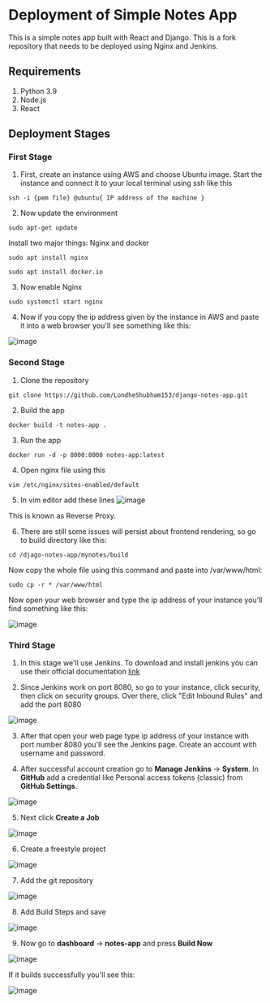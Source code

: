 # Deployment of Simple Notes App
This is a simple notes app built with React and Django. This is a fork repository that needs to be deployed using Nginx and Jenkins.

## Requirements
1. Python 3.9
2. Node.js
3. React

## Deployment Stages

### First Stage
1. First, create an instance using AWS and choose Ubuntu image. Start the instance and connect it to your local terminal using ssh like this 
```
ssh -i {pem file} @ubuntu{ IP address of the machine }
```

2. Now update the environment
```
sudo apt-get update
```

Install two major things: Nginx and docker
```
sudo apt install nginx
```

```
sudo apt install docker.io
```

3. Now enable Nginx
```
sudo systemctl start nginx
```

4. Now if you copy the ip address given by the instance in AWS and paste it into a web browser you'll see something like this:

![image](https://cdn.wp.nginx.com/wp-content/uploads/2014/01/welcome-screen-e1450116630667.png)


### Second Stage

1. Clone the repository
```
git clone https://github.com/LondheShubham153/django-notes-app.git
```

2. Build the app
```
docker build -t notes-app .
```

3. Run the app
```
docker run -d -p 8000:8000 notes-app:latest
```

4. Open nginx file using this
```
vim /etc/nginx/sites-enabled/default
```

5. In vim editor add these lines
![image](https://github.com/Argha-Majumder/django-notes-app-cicd/assets/81928385/24efabfd-5445-40aa-bc1a-4392fe073092)

This is known as Reverse Proxy.

6. There are still some issues will persist about frontend rendering, so go to build directory like this:

```
cd /djago-notes-app/mynotes/build
```

Now copy the whole file using this command and paste into /var/www/html:
```
sudo cp -r * /var/www/html
```

Now open your web browser and type the ip address of your instance you'll find something like this:

![image](https://github.com/Argha-Majumder/django-notes-app-cicd/assets/81928385/b7e7dd18-6070-4755-a1af-ec247f53a538)

### Third Stage
1. In this stage we'll use Jenkins. To download and install jenkins you can use their official documentation [link](https://www.jenkins.io/doc/book/installing/linux/)

2. Since Jenkins work on port 8080, so go to your instance, click security, then click on security groups. Over there, click "Edit Inbound Rules" and add the port 8080

![image](https://github.com/Argha-Majumder/django-notes-app-cicd/assets/81928385/d6ef67dc-ad95-4e4d-b84c-f2eaad52e18b)

3. After that open your web page type ip address of your instance with port number 8080 you'll see the Jenkins page. Create an account with username and password.

4. After successful account creation go to **Manage Jenkins** -> **System**. In **GitHub** add a credential like Personal access tokens (classic) from **GitHub Settings**.

![image](https://github.com/Argha-Majumder/django-notes-app-cicd/assets/81928385/f9d4c197-a052-45ef-b49d-368e5480b7e6)

5. Next click **Create a Job**

![image](https://github.com/Argha-Majumder/django-notes-app-cicd/assets/81928385/f11b4515-37f8-4649-9c70-f41cffe35461)

6. Create a freestyle project

![image](https://github.com/Argha-Majumder/django-notes-app-cicd/assets/81928385/7fcbef25-2355-48b0-9eff-b21facc11441)

7. Add the git repository

![image](https://github.com/Argha-Majumder/django-notes-app-cicd/assets/81928385/4c8a8764-c3a6-4485-8d32-2f9ab2113905)

8. Add Build Steps and save 

![image](https://github.com/Argha-Majumder/django-notes-app-cicd/assets/81928385/e1a4263e-d8d1-42ca-be6e-48c489e9df1f)


9. Now go to **dashboard** -> **notes-app** and press **Build Now**

![image](https://github.com/Argha-Majumder/django-notes-app-cicd/assets/81928385/1d1189d8-a0b7-4202-9d60-3fdd25bdf684)

If it builds successfully you'll see this:

![image](https://github.com/Argha-Majumder/django-notes-app-cicd/assets/81928385/30130a39-603a-4232-b821-cfacab0c3d1c)
